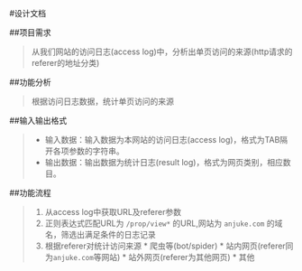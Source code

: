 #设计文档

##项目需求
> 从我们网站的访问日志(access log)中，分析出单页访问的来源(http请求的referer的地址分类)

##功能分析
> 根据访问日志数据，统计单页访问的来源

##输入输出格式
> * 输入数据：输入数据为本网站的访问日志(access log)，格式为TAB隔开各项参数的字符串。
> * 输出数据：输出数据为统计日志(result log)，格式为网页类别，相应数目。

##功能流程
> 1. 从access log中获取URL及referer参数
> 2. 正则表达式匹配URL为 `/prop/view*` 的URL,网站为 `anjuke.com` 的域名，筛选出满足条件的日志记录
> 3. 根据referer对统计访问来源
     * 爬虫等(bot/spider)
     * 站内网页(referer同为`anjuke.com`等网站)
     * 站外网页(referer为其他网页)
     * 其他
